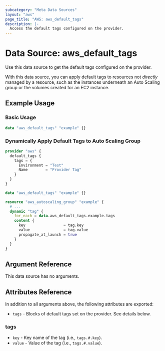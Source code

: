 ```yaml
---
subcategory: "Meta Data Sources"
layout: "aws"
page_title: "AWS: aws_default_tags"
description: |-
  Access the default tags configured on the provider.
---
```


# Data Source: aws_default_tags

Use this data source to get the default tags configured on the provider.

With this data source, you can apply default tags to resources not _directly_ managed by a resource, such as the instances underneath an Auto Scaling group or the volumes created for an EC2 instance.

## Example Usage

### Basic Usage

```terraform
data "aws_default_tags" "example" {}
```

### Dynamically Apply Default Tags to Auto Scaling Group

```terraform
provider "aws" {
  default_tags {
    tags = {
      Environment = "Test"
      Name        = "Provider Tag"
    }
  }
}

data "aws_default_tags" "example" {}

resource "aws_autoscaling_group" "example" {
  # ...
  dynamic "tag" {
    for_each = data.aws_default_tags.example.tags
    content {
      key                 = tag.key
      value               = tag.value
      propagate_at_launch = true
    }
  }
}
```

## Argument Reference

This data source has no arguments.

## Attributes Reference

In addition to all arguments above, the following attributes are exported:

* `tags` - Blocks of default tags set on the provider. See details below.

### tags

* `key` - Key name of the tag (i.e., `tags.#.key`).
* `value` - Value of the tag (i.e., `tags.#.value`).
